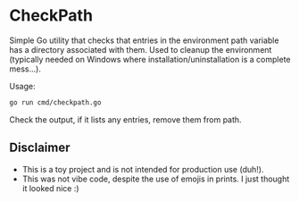 # CheckPath

Simple Go utility that checks that entries in the environment
path variable has a directory associated with them. Used to
cleanup the environment (typically needed on Windows where
installation/uninstallation is a complete mess...).

Usage:

``` bash
go run cmd/checkpath.go
```

Check the output, if it lists any entries, remove them from path.

## Disclaimer

* This is a toy project and is not intended for production use (duh!).
* This was not vibe code, despite the use of emojis in prints. I just thought
it looked nice :)
